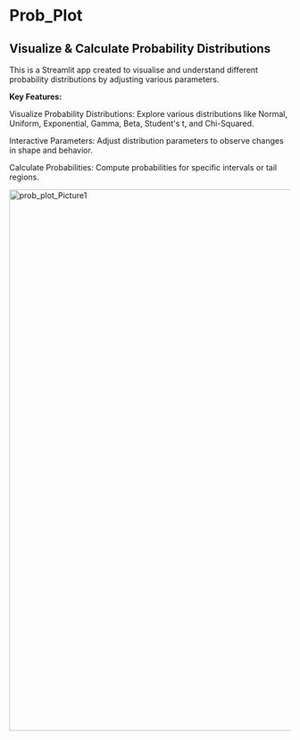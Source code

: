# Prob_Plot

## Visualize & Calculate Probability Distributions

This is a Streamlit app created to visualise and understand different probability distributions by adjusting various parameters.


**Key Features:**

Visualize Probability Distributions: Explore various distributions like Normal, Uniform, Exponential, Gamma, Beta, Student's t, and Chi-Squared.

Interactive Parameters: Adjust distribution parameters to observe changes in shape and behavior.

Calculate Probabilities: Compute probabilities for specific intervals or tail regions.

<img width="2808" height="970" alt="prob_plot_Picture1" src="https://github.com/user-attachments/assets/11c27d7d-1728-4b45-8cb5-bf8acaebee28" />

